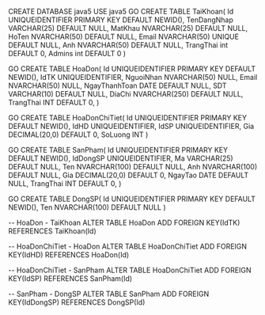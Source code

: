 CREATE DATABASE java5
USE java5
GO
CREATE TABLE TaiKhoan(
	Id UNIQUEIDENTIFIER PRIMARY KEY DEFAULT NEWID(),
	TenDangNhap VARCHAR(25) DEFAULT NULL,
	MatKhau NVARCHAR(25) DEFAULT NULL,
	HoTen NVARCHAR(50) DEFAULT NULL,
	Email NVARCHAR(50) UNIQUE DEFAULT NULL,
	Anh NVARCHAR(50) DEFAULT NULL,
	TrangThai int DEFAULT 0,
	Admins int DEFAULT 0
)


GO
CREATE TABLE HoaDon(
	Id UNIQUEIDENTIFIER PRIMARY KEY DEFAULT NEWID(),
	IdTK UNIQUEIDENTIFIER,
	NguoiNhan NVARCHAR(50) NULL,
	Email NVARCHAR(50) NULL,
	NgayThanhToan DATE DEFAULT NULL,
	SDT VARCHAR(10) DEFAULT NULL,
	DiaChi NVARCHAR(250) DEFAULT NULL,
	TrangThai INT DEFAULT 0,
)

GO
CREATE TABLE HoaDonChiTiet(
	Id UNIQUEIDENTIFIER PRIMARY KEY DEFAULT NEWID(),
	IdHD UNIQUEIDENTIFIER,
	IdSP UNIQUEIDENTIFIER,
	Gia DECIMAL(20,0) DEFAULT 0,
	SoLuong INT
)



GO
CREATE TABLE SanPham(
	Id UNIQUEIDENTIFIER PRIMARY KEY DEFAULT NEWID(),
	IdDongSP UNIQUEIDENTIFIER,
	Ma VARCHAR(25) DEFAULT NULL,
	Ten NVARCHAR(100) DEFAULT NULL,
	Anh NVARCHAR(100) DEFAULT NULL,
	Gia DECIMAL(20,0) DEFAULT 0,
	NgayTao DATE DEFAULT NULL,
	TrangThai INT DEFAULT 0,
)

GO
CREATE TABLE DongSP(
	Id UNIQUEIDENTIFIER PRIMARY KEY DEFAULT NEWID(),
	Ten NVARCHAR(100) DEFAULT NULL
)


-- HoaDon - TaiKhoan
ALTER TABLE HoaDon ADD FOREIGN KEY(IdTK) REFERENCES TaiKhoan(Id)

-- HoaDonChiTiet - HoaDon
ALTER TABLE HoaDonChiTiet ADD FOREIGN KEY(IdHD) REFERENCES HoaDon(Id)

-- HoaDonChiTiet - SanPham
ALTER TABLE HoaDonChiTiet ADD FOREIGN KEY(IdSP) REFERENCES SanPham(Id)

-- SanPham - DongSP
ALTER TABLE SanPham ADD FOREIGN KEY(IdDongSP) REFERENCES DongSP(Id)
